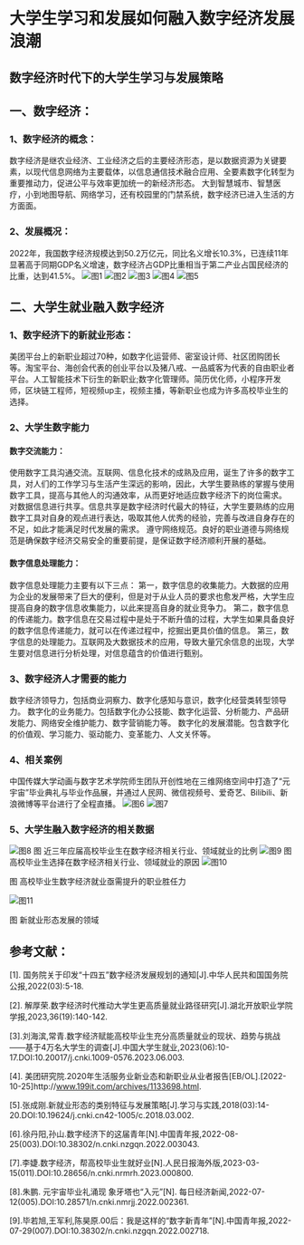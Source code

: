 # 大学生学习和发展如何融入数字经济发展浪潮

## 数字经济时代下的大学生学习与发展策略
## 一、数字经济：
### 1、数字经济的概念：
数字经济是继农业经济、工业经济之后的主要经济形态，是以数据资源为关键要素，以现代信息网络为主要载体，以信息通信技术融合应用、全要素数字化转型为重要推动力，促进公平与效率更加统一的新经济形态。
大到智慧城市、智慧医疗，小到地图导航、网络学习，还有校园里的门禁系统，数字经济已进入生活的方方面面。
### 2、发展概况：
2022年，我国数字经济规模达到50.2万亿元，同比名义增长10.3%，已连续11年显著高于同期GDP名义增速，数字经济占GDP比重相当于第二产业占国民经济的比重，达到41.5%。
![图1](https://aigc456-1322485937.cos.ap-chengdu.myqcloud.com/load/202404152221634.png)
![图2](https://aigc456-1322485937.cos.ap-chengdu.myqcloud.com/load/202404152221720.png)
![图3](https://aigc456-1322485937.cos.ap-chengdu.myqcloud.com/load/202404152221744.png)
![图4](https://aigc456-1322485937.cos.ap-chengdu.myqcloud.com/load/202404152221669.png)
![图5](https://aigc456-1322485937.cos.ap-chengdu.myqcloud.com/load/202404152221697.png)



## 二、大学生就业融入数字经济
### 1、数字经济下的新就业形态：
美团平台上的新职业超过70种，如数字化运营师、密室设计师、社区团购团长等。淘宝平台、海创会代表的创业平台以及猪八戒、一品威客为代表的自由职业者平台。人工智能技术下衍生的新职业;数字化管理师。简历优化师，小程序开发师，区块链工程师，短视频up主，视频主播，等新职业也成为许多高校毕业生的选择。
### 2、大学生数字能力
#### 数字交流能力：
使用数字工具沟通交流。互联网、信息化技术的成熟及应用，诞生了许多的数字工具，对人们的工作学习与生活产生深远的影响，因此，大学生要熟练的掌握与使用数字工具，提高与其他人的沟通效率，从而更好地适应数字经济下的岗位需求。
对数据信息进行共享。信息共享是数字经济时代最大的特征，大学生要熟练的应用数字工具对自身的观点进行表达，吸取其他人优秀的经验，完善与改进自身存在的不足，如此才能满足时代发展的需求。
遵守网络规范。良好的职业道德与网络规范是确保数字经济交易安全的重要前提，是保证数字经济顺利开展的基础。

#### 数字信息处理能力：
数字信息处理能力主要有以下三点：
第一，数字信息的收集能力。大数据的应用为企业的发展带来了巨大的便利，但是对于从业人员的要求也愈发严格，大学生应提高自身的数字信息收集能力，以此来提高自身的就业竞争力。
第二，数字信息的传递能力。数字信息在交易过程中是处于不断升值的过程，大学生如果具备良好的数字信息传递能力，就可以在传递过程中，挖掘出更具价值的信息。
第三，数字信息的处理能力。互联网及大数据技术的应用，导致大量冗余信息的出现，大学生要对信息进行分析处理，对信息蕴含的价值进行甄别。
### 3、数字经济人才需要的能力
数字经济领导力，包括商业洞察力、数字化感知与意识，数字化经营类转型领导力。
数字化的业务能力。包括数字化办公技能、数字化运营、分析能力、产品研发能力、网络安全维护能力、数字营销能力等。
数字化的发展潜能。包含数字化的价值观、学习能力、驱动能力、变革能力、人文关怀等。
### 4、相关案例
中国传媒大学动画与数字艺术学院师生团队开创性地在三维网络空间中打造了“元宇宙”毕业典礼与毕业作品展，并通过人民网、微信视频号、爱奇艺、Bilibili、新浪微博等平台进行了全程直播。
![图6](https://aigc456-1322485937.cos.ap-chengdu.myqcloud.com/load/202404152221772.png)
![图7](https://aigc456-1322485937.cos.ap-chengdu.myqcloud.com/load/202404152221798.png)




### 5、大学生融入数字经济的相关数据

![图8](https://aigc456-1322485937.cos.ap-chengdu.myqcloud.com/load/202404152221824.png)
图 近三年应届高校毕业生在数字经济相关行业、领域就业的比例
![图9](https://aigc456-1322485937.cos.ap-chengdu.myqcloud.com/load/202404152221848.png)
图 高校毕业生选择在数字经济相关行业、领域就业的原因
![图10](https://aigc456-1322485937.cos.ap-chengdu.myqcloud.com/load/202404152221872.png)

图 高校毕业生数字经济就业亟需提升的职业胜任力


![图11](https://aigc456-1322485937.cos.ap-chengdu.myqcloud.com/load/202404152221899.png)

图 新就业形态发展的领域








## 参考文献：
[1]. 国务院关于印发“十四五”数字经济发展规划的通知[J\].中华人民共和国国务院公报,2022(03):5-18.

[2]. 解厚荣.数字经济时代推动大学生更高质量就业路径研究[J\].湖北开放职业学院学报,2023,36(19):140-142.

[3].刘海滨,常青.数字经济赋能高校毕业生充分高质量就业的现状、趋势与挑战——基于4万名大学生的调查[J\].中国大学生就业,2023(06):10-17.DOI:10.20017/j.cnki.1009-0576.2023.06.003.

[4]. 美团研究院.2020年生活服务业新业态和新职业从业者报告[EB/OL\].[2022-10-25\]http:\//www.199it.com/archives/1133698.html.

[5].张成刚.新就业形态的类别特征与发展策略[J\].学习与实践,2018(03):14-20.DOI:10.19624/j.cnki.cn42-1005/c.2018.03.002.

[6].徐丹阳,孙山.数字经济下的这届青年[N\].中国青年报,2022-08-25(003).DOI:10.38302/n.cnki.nzgqn.2022.003043.

[7].李婕.数字经济，帮高校毕业生就好业[N\].人民日报海外版,2023-03-15(011).DOI:10.28656/n.cnki.nrmrh.2023.000800.

[8].朱鹏. 元宇宙毕业礼涌现  象牙塔也“入元”[N\]. 每日经济新闻,2022-07-12(005).DOI:10.28571/n.cnki.nmrjj.2022.002361.

[9].毕若旭,王军利,陈昊原.00后：我是这样的“数字新青年”[N\].中国青年报,2022-07-29(007).DOI:10.38302/n.cnki.nzgqn.2022.002718.
